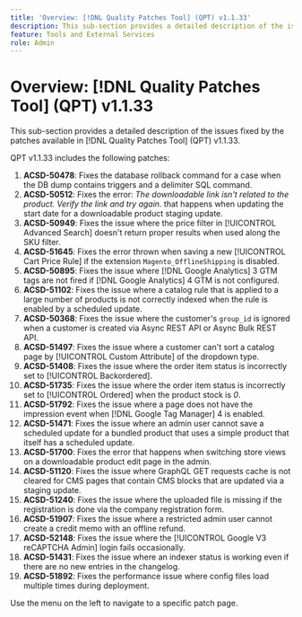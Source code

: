 ```yaml
---
title: 'Overview: [!DNL Quality Patches Tool] (QPT) v1.1.33'
description: This sub-section provides a detailed description of the issues fixed by the patches available in [!DNL Quality Patches Tool] (QPT) v1.1.33.
feature: Tools and External Services
role: Admin
---
```

# Overview: [!DNL Quality Patches Tool] (QPT) v1.1.33

This sub-section provides a detailed description of the issues fixed by the patches available in [!DNL Quality Patches Tool] (QPT) v1.1.33.

QPT v1.1.33 includes the following patches:

1. **ACSD-50478**: Fixes the database rollback command for a case when the DB dump contains triggers and a delimiter SQL command.
1. **ACSD-50512**: Fixes the error: *The downloadable link isn't related to the product. Verify the link and try again.*  that happens when updating the start date for a downloadable product staging update.
1. **ACSD-50949**: Fixes the issue where the price filter in [!UICONTROL Advanced Search] doesn't return proper results when used along the SKU filter.
1. **ACSD-51645**: Fixes the error thrown when saving a new [!UICONTROL Cart Price Rule] if the extension `Magento_OfflineShipping` is disabled.
1. **ACSD-50895**: Fixes the issue where [!DNL Google Analytics] 3 GTM tags are not fired if [!DNL Google Analytics] 4 GTM is not configured.
1. **ACSD-51102**: Fixes the issue where a catalog rule that is applied to a large number of products is not correctly indexed when the rule is enabled by a scheduled update.
1. **ACSD-50368**: Fixes the issue where the customer's `group_id` is ignored when a customer is created via Async REST API or Async Bulk REST API.
1. **ACSD-51497**: Fixes the issue where a customer can't sort a catalog page by [!UICONTROL Custom Attribute] of the dropdown type.
1. **ACSD-51408**: Fixes the issue where the order item status is incorrectly set to [!UICONTROL Backordered].
1. **ACSD-51735**: Fixes the issue where the order item status is incorrectly set to [!UICONTROL Ordered] when the product stock is *0*.
1. **ACSD-51792**: Fixes the issue where a page does not have the impression event when [!DNL Google Tag Manager] 4 is enabled.
1. **ACSD-51471**: Fixes the issue where an admin user cannot save a scheduled update for a bundled product that uses a simple product that itself has a scheduled update.
1. **ACSD-51700**: Fixes the error that happens when switching store views on a downloadable product edit page in the admin.
1. **ACSD-51120**: Fixes the issue where GraphQL GET requests cache is not cleared for CMS pages that contain CMS blocks that are updated via a staging update.
1. **ACSD-51240**: Fixes the issue where the uploaded file is missing if the registration is done via the company registration form.
1. **ACSD-51907**: Fixes the issue where a restricted admin user cannot create a credit memo with an offline refund.
1. **ACSD-52148**: Fixes the issue where the [!UICONTROL Google V3 reCAPTCHA Admin] login fails occasionally.
1. **ACSD-51431**: Fixes the issue where an indexer status is working even if there are no new entries in the changelog.
1. **ACSD-51892**: Fixes the performance issue where config files load multiple times during deployment.

Use the menu on the left to navigate to a specific patch page.
